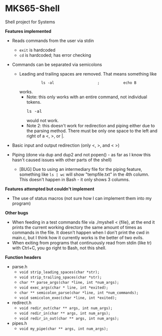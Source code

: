 # MKS65-Shell
Shell project for Systems

**Features implemented**
- Reads commands from the user via stdin
  - ``` exit ``` is hardcoded
  - ``` cd ``` is hardcoded; has error checking
- Commands can be separated via semicolons
  - Leading and trailing spaces are removed. That means something like <pre>```          ls -al                    ;           echo B```</pre> works.
    - Note: this only works with an entire command, not individual tokens. <pre>ls         -al</pre> would not work.
    - Note 2: this doesn't work for redirection and piping either due to the parsing method. There must be only one space to the left and right of a <, >, or |.

- Basic input and output redirection (only <, >, and < >)
- Piping (done via dup and dup2 and not popen() - as far as I know this hasn't caused issues with other parts of the shell)
  - [BUG] Due to using an intermediary file for the piping feature, something like ``` ls | wc ``` will show "tempfile.txt" in the 4th column. This doesn't happen in Bash - it only shows 3 columns.

**Features attempted but couldn't implement**
- The use of status macros (not sure how I can implement them into my program)

**Other bugs**
- When feeding in a test commands file via ./myshell < {file}, at the end it prints the current working directory the same amount of times as commands in the file. It doesn't happen when I don't print the cwd in main.c, but I think how it currently works is the better of two evils.
- When exiting from programs that continuously read from stdin (like tr) with Ctrl+C, you go right to Bash, not this shell.

**Function headers**
- parse.h
  - ``` void strip_leading_spaces(char *str); ```
  - ``` void strip_trailing_spaces(char *str); ```
  - ``` char ** parse_args(char *line, int *num_args); ```
  - ``` void exec_args(char * line, int *exited); ```
  - ``` char ** semicolon_parse(char *line, int *num_commands); ```
  - ``` void semicolon_exec(char *line, int *exited); ```
- redirect.h
  - ``` void redir_out(char ** args, int num_args); ```
  - ``` void redir_in(char ** args, int num_args); ```
  - ``` void redir_in_out(char ** args, int num_args); ```
- pipes.h
  - ``` void my_pipe(char ** args, int num_args); ```
